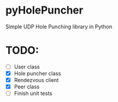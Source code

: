 # pyHolePuncher
Simple UDP Hole Punching library in Python

# TODO:
- [ ] User class
- [x] Hole puncher class
- [x] Rendezvous client
- [x] Peer class
- [ ] Finish unit tests
